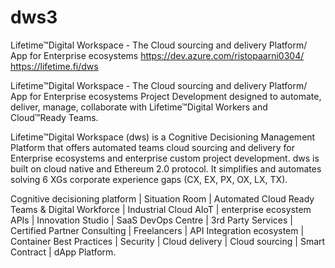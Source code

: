# dws3
Lifetime™Digital Workspace - The Cloud sourcing and delivery Platform/ App for Enterprise ecosystems
https://dev.azure.com/ristopaarni0304/
https://lifetime.fi/dws

Lifetime™Digital Workspace  - The Cloud sourcing and delivery Platform/ App for Enterprise ecosystems Project Development designed to automate, deliver, manage, collaborate with Lifetime™Digital Workers and Cloud™Ready Teams.

Lifetime™Digital Workspace (dws) is a Cognitive Decisioning Management Platform that offers automated teams cloud sourcing and delivery for Enterprise ecosystems and enterprise custom project development. dws is built on cloud native and Ethereum 2.0 protocol. It simplifies and automates solving 6 XGs corporate experience gaps (CX, EX, PX, OX, LX, TX).

Cognitive decisioning platform | Situation Room |  Automated Cloud Ready Teams & Digital Workforce | Industrial Cloud AIoT  | enterprise ecosystem APIs | Innovation Studio | SaaS DevOps Centre | 3rd Party Services |  Certified Partner Consulting |  Freelancers |  API Integration ecosystem | Container Best Practices | Security | Cloud delivery  | Cloud sourcing |  Smart Contract  | dApp Platform.
